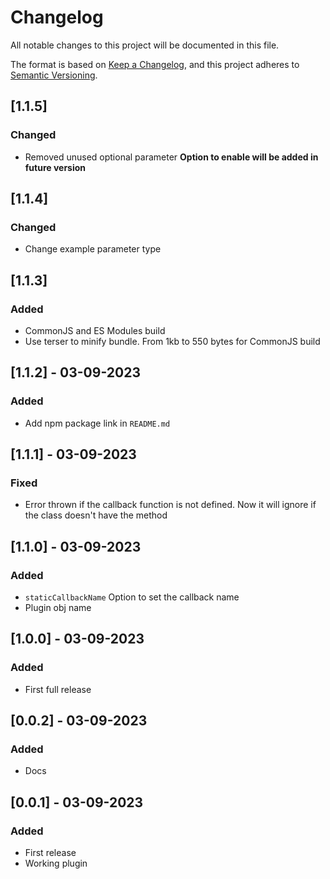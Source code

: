 # Changelog

All notable changes to this project will be documented in this file.

The format is based on [Keep a Changelog](https://keepachangelog.com/en/1.0.0/),
and this project adheres to [Semantic Versioning](https://semver.org/spec/v2.0.0.html).

## [1.1.5]

### Changed

-   Removed unused optional parameter **Option to enable will be added in future version**

## [1.1.4]

### Changed

-   Change example parameter type

## [1.1.3]

### Added

-   CommonJS and ES Modules build
-   Use terser to minify bundle. From 1kb to 550 bytes for CommonJS build

## [1.1.2] - 03-09-2023

### Added

-   Add npm package link in `README.md`

## [1.1.1] - 03-09-2023

### Fixed

-   Error thrown if the callback function is not defined. Now it will ignore if the class doesn't have the method

## [1.1.0] - 03-09-2023

### Added

-   `staticCallbackName` Option to set the callback name
-   Plugin obj name

## [1.0.0] - 03-09-2023

### Added

-   First full release

## [0.0.2] - 03-09-2023

### Added

-   Docs

## [0.0.1] - 03-09-2023

### Added

-   First release
-   Working plugin
